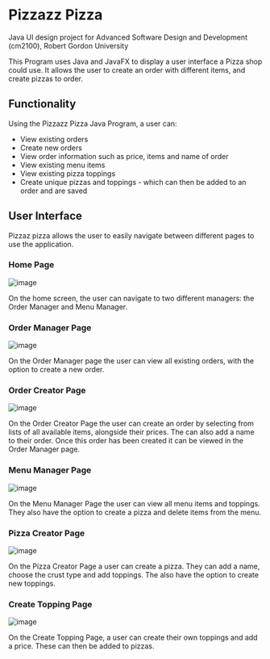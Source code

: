 # Pizzazz Pizza
Java UI design project for Advanced Software Design and Development (cm2100), Robert Gordon University

This Program uses Java and JavaFX to display a user interface a Pizza shop could use. It allows the user to create an order with different items, and create pizzas to order.

## Functionality

Using the Pizzazz Pizza Java Program, a user can:
* View existing orders
* Create new orders
* View order information such as price, items and name of order
* View existing menu items
* View existing pizza toppings
* Create unique pizzas and toppings - which can then be added to an order and are saved

## User Interface

Pizzaz pizza allows the user to easily navigate between different pages to use the application.

### Home Page
![image](https://user-images.githubusercontent.com/73543366/208748709-fb7a75c8-5ab6-42dd-ba50-07170222baf2.png)

On the home screen, the user can navigate to two different managers: the Order Manager and Menu Manager. 

### Order Manager Page
![image](https://user-images.githubusercontent.com/73543366/208748858-28b06246-67d2-48c9-9ca1-f70b0a480b07.png)

On the Order Manager page the user can view all existing orders, with the option to create a new order.

### Order Creator Page
![image](https://user-images.githubusercontent.com/73543366/208749126-c27db857-6073-47d8-971f-45a5d1da71d8.png)

On the Order Creator Page the user can create an order by selecting from lists of all available items, alongside their prices. The can also add a name to their order. Once this order has been created it can be viewed in the Order Manager page.

### Menu Manager Page
![image](https://user-images.githubusercontent.com/73543366/208749748-21e65dcc-e0cb-4a5e-a45e-02fa7d619fa8.png)

On the Menu Manager Page the user can view all menu items and toppings. They also have the option to create a pizza and delete items from the menu.

### Pizza Creator Page
![image](https://user-images.githubusercontent.com/73543366/208750107-324082eb-6b2a-4ece-8aa3-0ad399eef0c0.png)

On the Pizza Creator Page a user can create a pizza. They can add a name, choose the crust type and add toppings. The also have the option to create new toppings.

### Create Topping Page
![image](https://user-images.githubusercontent.com/73543366/208750543-79af4940-81d8-4ebd-86d2-3b0f9debfd4e.png)

On the Create Topping Page, a user can create their own toppings and add a price. These can then be added to pizzas.
